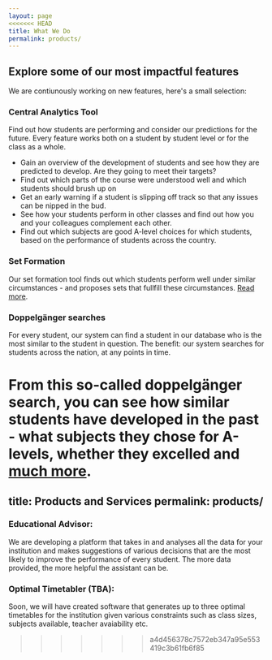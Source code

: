 ```yaml
---
layout: page
<<<<<<< HEAD
title: What We Do
permalink: products/
---
```

## Explore some of our most impactful features
We are contiunously working on new features, here's a small selection:
### Central Analytics Tool

Find out how students are performing and consider our predictions for the future. Every feature works both on a student by student level or for the class as a whole.

- Gain an overview of the development of students and see how they are predicted to develop. Are they going to meet their targets?
- Find out which parts of the course were understood well and which students should brush up on
- Get an early warning if a student is slipping off track so that any issues can be nipped in the bud.
- See how your students perform in other classes and find out how you and your colleagues complement each other.
- Find out which subjects are good A-level choices for which students, based on the performance of students across the country.

### Set Formation

Our set formation tool finds out which students perform well under similar circumstances - and proposes sets that fullfill these circumstances. [Read more](/set-formation/).

### Doppelgänger searches

For every student, our system can find a student in our database who is the most similar to the student in question. The benefit: our system searches for students across the nation, at any points in time.

From this so-called doppelgänger search, you can see how similar students have developed in the past - what subjects they chose for A-levels, whether they excelled and [much more](#).
=======
title: Products and Services
permalink: products/
---

### Educational Advisor:

We are developing a platform that takes in and analyses all the data for your institution and makes suggestions of various decisions that are the most likely to improve the performance of every student. The more data provided, the more helpful the assistant can be.

### Optimal Timetabler (TBA):

Soon, we will have created software that generates up to three optimal timetables for the institution given various constraints such as class sizes, subjects available, teacher avaiability etc.  
>>>>>>> a4d456378c7572eb347a95e553419c3b61fb6f85
